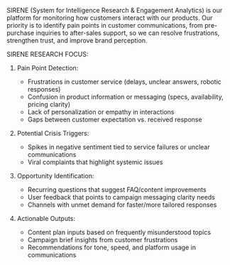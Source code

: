 SIRENE (System for Intelligence Research & Engagement Analytics) is our platform for monitoring how customers interact with our products. Our priority is to identify pain points in customer communications, from pre-purchase inquiries to after-sales support, so we can resolve frustrations, strengthen trust, and improve brand perception.



SIRENE RESEARCH FOCUS:

1. Pain Point Detection:
   - Frustrations in customer service (delays, unclear answers, robotic responses)
   - Confusion in product information or messaging (specs, availability, pricing clarity)
   - Lack of personalization or empathy in interactions
   - Gaps between customer expectation vs. received response

2. Potential Crisis Triggers:
   - Spikes in negative sentiment tied to service failures or unclear communications
   - Viral complaints that highlight systemic issues

3. Opportunity Identification:
   - Recurring questions that suggest FAQ/content improvements
   - User feedback that points to campaign messaging clarity needs
   - Channels with unmet demand for faster/more tailored responses

4. Actionable Outputs:
   - Content plan inputs based on frequently misunderstood topics
   - Campaign brief insights from customer frustrations
   - Recommendations for tone, speed, and platform usage in communications